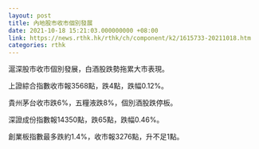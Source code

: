 ```yaml
---
layout: post
title: 內地股市收市個別發展
date: 2021-10-18 15:21:03.000000000 +08:00
link: https://news.rthk.hk/rthk/ch/component/k2/1615733-20211018.htm
categories: rthk
---
```


滬深股市收市個別發展，白酒股跌勢拖累大市表現。

上證綜合指數收市報3568點，跌4點，跌幅0.12%。

貴州茅台收市跌6%，五糧液跌8%，個別酒股跌停板。

深證成份指數報14350點，跌65點，跌幅0.46%。

創業板指數最多跌約1.4%，收市報3276點，升不足1點。
